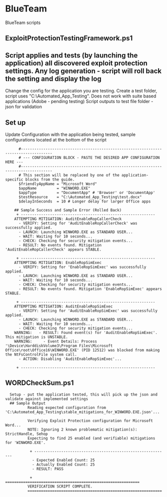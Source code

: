 # BlueTeam
BlueTeam scripts

## ExploitProtectionTestingFramework.ps1
  ## Script applies and tests (by launching the application) all discovered exploit protection settings.  Any log generation - script will roll back the setting and display the log 
Change the config for the application you are testing.  Create a test folder, script uses "C:\Automated_App_Testing".  Does not work with suite based applications (Adobe - pending testing)
Script outputs to test file folder - json for validation

  ## Set up
  Update Configuration with the application being tested, sample configurations located at the bottom of the script
          
          #------------------------------------------------------------------------------------
          # --- CONFIGURATION BLOCK - PASTE THE DESIRED APP CONFIGURATION HERE ---
          #------------------------------------------------------------------------------------
          # This section will be replaced by one of the application-specific blocks from the guide.
          $friendlyAppName = "Microsoft Word"
          $appName         = "WINWORD.EXE"
          $appType         = "DocumentApp" # 'Browser' or 'DocumentApp'
          $testResource    = "C:\Automated_App_Testing\test.docx"
          $delayInSeconds  = 10 # Longer delay for larger Office apps

        ## Sample Success and Sample Error (Rolled Back)
         + ------------------------------------------------------------
        ATTEMPTING MITIGATION: AuditEnableRopCallerCheck
          - VERIFY: Setting for 'AuditEnableRopCallerCheck' was successfully applied.
          - LAUNCH: Launching WINWORD.EXE as STANDARD USER...
          - WAIT: Waiting for 10 seconds...
          - CHECK: Checking for security mitigation events...
          - RESULT: No events found. Mitigation 'AuditEnableRopCallerCheck' appears STABLE.
        
         + ------------------------------------------------------------
        ATTEMPTING MITIGATION: EnableRopSimExec
          - VERIFY: Setting for 'EnableRopSimExec' was successfully applied.
          - LAUNCH: Launching WINWORD.EXE as STANDARD USER...
          - WAIT: Waiting for 10 seconds...
          - CHECK: Checking for security mitigation events...
          - RESULT: No events found. Mitigation 'EnableRopSimExec' appears STABLE.
        
         + ------------------------------------------------------------
        ATTEMPTING MITIGATION: AuditEnableRopSimExec
          - VERIFY: Setting for 'AuditEnableRopSimExec' was successfully applied.
          - LAUNCH: Launching WINWORD.EXE as STANDARD USER...
          - WAIT: Waiting for 10 seconds...
          - CHECK: Checking for security mitigation events...
        WARNING:   - RESULT: Found event(s) for 'AuditEnableRopSimExec'. This mitigation is UNSTABLE.
        WARNING:     - Event Details: Process '\Device\HarddiskVolume3\Program Files\Microsoft Office\root\Office16\WINWORD.EXE' (PID 12512) was blocked from making the NtFsControlFile system call.
          - ACTION: Disabling 'AuditEnableRopSimExec'...
        
         + ------------------------------------------------------------

## WORDCheckSum.ps1
      Setup - put the application tested, this will pick up the json and validate against implemented settings
      ## Sample Output
              Reading expected configuration from 'C:\Automated_App_Testing\stable_mitigations_for_WINWORD.EXE.json'...
              
              Verifying Exploit Protection configuration for Microsoft Word...
              NOTE: Ignoring 2 known problematic mitigation(s): StrictHandle, Sehop
              Expecting to find 25 enabled (and verifiable) mitigations for 'WINWORD.EXE'.
              
               + ------------------------------------------------------------
                - Expected Enabled Count: 25
                - Actually Enabled Count: 25
                - RESULT: PASS
              
               + ============================================================
              VERIFICATION SCRIPT COMPLETE.
              ============================================================


      
